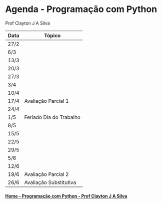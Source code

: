 # Agenda - Programação com Python
Prof Clayton J A Silva

| Data | Tópico |
| ---- | ------ |
| 27/2 | |
| 6/3 | |
| 13/3 | |
| 20/3 | |
| 27/3 | |
| 3/4 | |
| 10/4 | |
| 17/4 | Avaliação Parcial 1 |
| 24/4 | |
| 1/5 | Feriado Dia do Trabalho |
| 8/5 | |
| 15/5 | |
| 22/5 | |
| 29/5 | |
| 5/6 | |
| 12/6 | |
| 19/6 | Avaliação Parcial 2 |
| 26/6 | Avaliação Substitutiva |

#### [Home - Programação com Python - Prof Clayton J A Silva](https://github.com/claytonjasilva/claytonjasilva.github.io/blob/main/prog.md)

